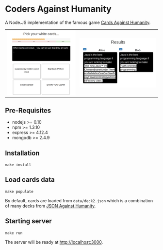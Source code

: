 # Coders Against Humanity

A Node.JS implementation of the famous game
[Cards Against Humanity](http://cardsagainsthumanity.com/).

<table>
	<tr>
		<td><img src='https://raw.githubusercontent.com/Morriar/coders_against_humanity/master/doc/example1.png'></td>
		<td><img src='https://raw.githubusercontent.com/Morriar/coders_against_humanity/master/doc/example2.png'></td>
	</tr>
</table>

## Pre-Requisites

* nodejs >= 0.10
* npm >= 1.3.10
* express >= 4.12.4
* mongodb >= 2.4.9

## Installation

    make install

## Load cards data

	make populate

By default, cards are loaded from `data/deck2.json` which is a combination of many
decks from [JSON Against Humanity](http://www.crhallberg.com/cah/json).

## Starting server

	make run

The server will be ready at [http://localhost:3000](http://localhost:3000).
